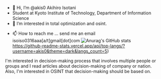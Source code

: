 - 👋 Hi, I’m @akis0 Akihiro Isotani
- Student at Kyoto Institute of Technology, Department of Information Science
- 👀 I’m interested in total optimization and osint.
<!---- 🌱 I’m currently learning---> 
- 📫 How to reach me ... send me an email isoiso0316aaa[a/t]gmail[dot]com
![Anurag's GitHub stats](https://github-readme-stats.vercel.app/api?username=akis0)
https://github-readme-stats.vercel.app/api/top-langs/?username=akis0&theme=dark&langs_count=5)
 
I'm interested in decision-making process that involves multiple people or groups 
and I read articles about decision-making of company or nation. Also, I'm interested in OSINT that decision-making should be based on.

<!---
my experience at University Classes
C: I wrote a simple pseudo compiler. 
Java: I wrote a small GUI application that follows MVC model and  uses JDBC
Scilab: I wrote some code for Nearest Neighbor Classification and  Naive Bayes classifier
--->


<!---
akis0/akis0 is a ✨ special ✨ repository because its `README.md` (this file) appears on your GitHub profile.
You can click the Preview link to take a look at your changes.
--->
